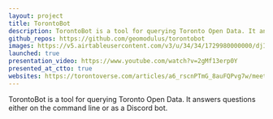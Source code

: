 ```yaml
---
layout: project
title: TorontoBot
description: TorontoBot is a tool for querying Toronto Open Data. It answers questions either on the command line or as a Discord bot.
github_repos: https://github.com/geomodulus/torontobot
images: https://v5.airtableusercontent.com/v3/u/34/34/1729980000000/djI9OSoNfvuB9SFe9IUl0Q/lW_ACo08wkB4_kdJGppzofkgI8_UrSMLM6y1Vx-Ceb2YSL2FiftR7RKxSQ6lQQx8OqR1bjg9edUxuIjqaQ7cFMJrLgcynXiJqQQaN7QSJm34IKNIyKyq-NNzY5ixDDscXnuSxnwkKQq5J4VXk3bvCcujJijlhhC0dnB6-2PAVNDeTBL1eQl8E4M9RYwSoqtO/xJoUzxgKGq6nOvUxKxlW-XkT460JO6QgfOXmLf1BXog
launched: true
presentation_video: https://www.youtube.com/watch?v=2gMf13erp0Y
presented_at_ctto: true
websites: https://torontoverse.com/articles/a6_rscnPTmG_8auFQPvg7w/meet-torontobot-torontoverses-ai-powered-municipal
---
```


TorontoBot is a tool for querying Toronto Open Data. It answers questions either on the command line or as a Discord bot.